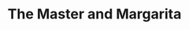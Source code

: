 ---
layout: card_flex_nav
lang: EN
title:  The Master and Margarita
isbn: N/A
cover: /assets/images/EN/MM_EN_018_front.jpg
bcover: /assets/images/EN/MM_EN_018_back.jpg
pubyr: 1968
editor: Ed. Fontana
acqdt: 05/2021
acqplace: eBay (charlesogl / UK)
contrib: P
---